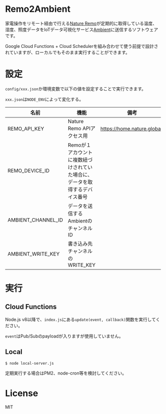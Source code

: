 # Remo2Ambient

家電操作をリモート経由で行える[Nature Remo](https://nature.global/)が定期的に取得している温度、湿度、照度データをIoTデータ可視化サービス[Ambient](https://ambidata.io/)に送信するソフトウェアです。

Google Cloud Functions + Cloud Schedulerを組み合わせて使う前提で設計されていますが、ローカルでもそのまま実行することができます。

# 設定

`config/xxx.json`か環境変数で以下の値を設定することで実行できます。

`xxx.json`は`NODE_ENV`によって変化する。

| 名前 | 機能 | 備考 |
| --- | --- | --- |
| REMO_API_KEY | Nature Remo APIアクセス用 | https://home.nature.global/
| REMO_DEVICE_ID | Remoが１アカウントに複数紐づけされていた場合に、データを取得するデバイス番号 |
| AMBIENT_CHANNEL_ID | データを送信するAmbientのチャンネルID | 
| AMBIENT_WRITE_KEY | 書き込み先チャンネルのWRITE_KEY |

# 実行

## Cloud Functions

Node.js v8以降で、`index.js`にある`update(event, callback)`関数を実行してください。

`event`はPub/Subのpayloadが入りますが使用していません。

## Local

```
$ node local-server.js
```

定期実行する場合はPM2、node-cron等を検討してください。

# License

MIT
